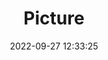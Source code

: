 ---
weight: 1
images:
- /images/edited/27.jpeg
title: Picture
date: 2022-09-27 12:33:25
tags: [luminar neo,work,unknown,DMC-G7,26.0,boat]
---